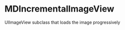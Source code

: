 MDIncrementalImageView
======================

UIImageView subclass that loads the image progressively 
